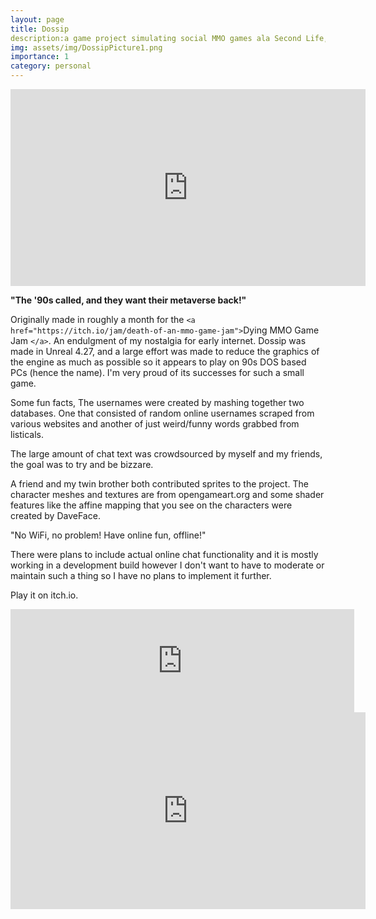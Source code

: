 ```yaml
---
layout: page
title: Dossip
description:a game project simulating social MMO games ala Second Life, VRChat, or Worlds.com.
img: assets/img/DossipPicture1.png
importance: 1
category: personal
---
```

<iframe src="http://www.youtube-nocookie.com/embed/g-b2TCUNsoY?vq=hd1080&modestbranding=1&rel=0&color=white&controls=0&disablekb=1" width="568" height="315" title="DOSSIP.net" frameborder="0" allowfullscreen></iframe>

**"The '90s called, and they want their metaverse back!"**

Originally made in roughly a month for the `<a href="https://itch.io/jam/death-of-an-mmo-game-jam">`Dying MMO Game Jam `</a>`.
An endulgment of my nostalgia for early internet. Dossip was made in Unreal 4.27, and a large effort was made to reduce the graphics of the engine as much as possible so it appears to play on 90s DOS based PCs (hence the name). I'm very proud of its successes for such a small game.

Some fun facts, The usernames were created by mashing together two databases. One that consisted of random online usernames scraped from various websites and another of just weird/funny words grabbed from listicals.

The large amount of chat text was crowdsourced by myself and my friends, the goal was to try and be bizzare.

A friend and my twin brother both contributed sprites to the project. The character meshes and textures are from opengameart.org and some shader features like the affine mapping that you see on the characters were created by DaveFace.

"No WiFi, no problem! Have online fun, offline!"

There were plans to include actual online chat functionality and it is mostly working in a development build however I don't want to have to moderate or maintain such a thing so I have no plans to implement it further.

Play it on itch.io.

<iframe src="https://itch.io/embed/1391270?linkback=true&border_width=0&bg_color=222222&fg_color=eeeeee&border_color=363636" width="550" height="165" frameborder="0"><a href="https://haid.itch.io/dossip">DOSSIP.net by HAID</a></iframe>

<iframe src="http://www.youtube-nocookie.com/embed/FKT_Rjvkevs?vq=hd1080&modestbranding=1&rel=0&color=white&controls=0&disablekb=1" width="568" height="315" title="Indiegame Showcase: DOSSIP net - See the last minutes of a dying online game with very old graphics" frameborder="0" allowfullscreen></iframe>
